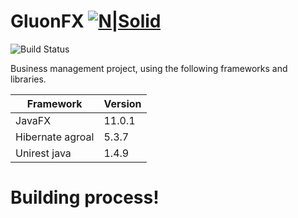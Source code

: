 
# GluonFX [![N|Solid](https://i.imgur.com/AFKTWqY.png)](https://nodesource.com/products/nsolid)

![Build Status](https://travis-ci.org/joemccann/dillinger.svg?branch=master)

Business management project, using the following frameworks and libraries. 

 | Framework | Version |
| ------ | ------ |
| JavaFX | 11.0.1 |
| Hibernate agroal | 5.3.7 |
| Unirest java | 1.4.9 |


# Building process!